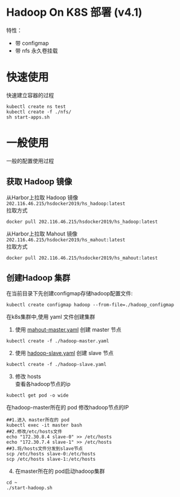 ﻿# Hadoop On K8S 部署 (v4.1)
特性：
- 带 configmap 
- 带 nfs 永久卷挂载

# 快速使用
快速建立容器的过程
```
kubectl create ns test
kubectl create -f ./nfs/
sh start-apps.sh
```

# 一般使用
一般的配置使用过程
## 获取 Hadoop 镜像
从Harbor上拉取 Hadoop 镜像 `202.116.46.215/hsdocker2019/hs_hadoop:latest`   
拉取方式
```
docker pull 202.116.46.215/hsdocker2019/hs_hadoop:latest  
```

从Harbor上拉取 Mahout 镜像 `202.116.46.215/hsdocker2019/hs_mahout:latest`   
拉取方式
```
docker pull 202.116.46.215/hsdocker2019/hs_mahout:latest  
```

## 创建Hadoop 集群
在当前目录下先创建configmap存储hadoop配置文件:
```
kubectl create configmap hadoop --from-file=./hadoop_configmap
```


在k8s集群中,使用 yaml 文件创建集群
1. 使用 [mahout-master.yaml](./mahout-master.yaml) 创建 master 节点
```
kubectl create -f ./hadoop-master.yaml
```
2. 使用 [hadoop-slave.yaml](./hadoop-slave.yaml) 创建 slave 节点
```
kubectl create -f ./hadoop-slave.yaml  
```
3. 修改 hosts  
查看各hadoop节点的ip
```
kubectl get pod -o wide
```
在hadoop-master所在的 pod 修改hadoop节点的IP
```
##1.进入 master所在的 pod
kubectl exec -it master bash
##2.修改/etc/hosts文件  
echo "172.30.8.4 slave-0" >> /etc/hosts
echo "172.30.7.4 slave-1" >> /etc/hosts
##3.将/hosts文件分发到slave节点
scp /etc/hosts slave-0:/etc/hosts
scp /etc/hosts slave-1:/etc/hosts
```
4. 在master所在的 pod启动hadoop集群
```
cd ~
./start-hadoop.sh
```  